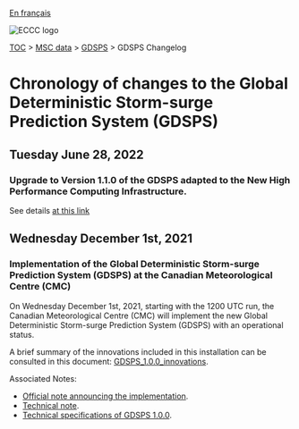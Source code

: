 [En français](changelog_gdsps_fr.md)

![ECCC logo](../../img_eccc-logo.png)

[TOC](../../readme_en.md) > [MSC data](../readme_en.md) > [GDSPS](readme_gdsps_en.md) > GDSPS Changelog

# Chronology of changes to the Global Deterministic Storm-surge Prediction System (GDSPS)

## Tuesday June 28, 2022

### Upgrade to Version 1.1.0 of the GDSPS adapted to the New High Performance Computing Infrastructure.

See details [at this link](../changelog_multisystems_en.md)

## Wednesday December 1st, 2021

### Implementation of the Global Deterministic Storm-surge Prediction System (GDSPS) at the Canadian Meteorological Centre (CMC)

On Wednesday December 1st, 2021, starting with the 1200 UTC run, the Canadian Meteorological Centre (CMC) will implement the new Global Deterministic Storm-surge Prediction System (GDSPS) with an operational status.

A brief summary of the innovations included in this installation can be consulted in this document: [GDSPS_1.0.0_innovations](https://collaboration.cmc.ec.gc.ca/cmc/cmoi/product_guide/docs/fact_sheets/factsheet_gdsps-100_e.pdf). 

Associated Notes:

* [Official note announcing the implementation](http://dd.weather.gc.ca/doc/genots/2021/11/26/NOCN03_CWAO_262118___50159).
* [Technical note](https://collaboration.cmc.ec.gc.ca/cmc/cmoi/product_guide/docs/tech_notes/technote_gdsps-100_e.pdf).
* [Technical specifications of GDSPS 1.0.0](https://collaboration.cmc.ec.gc.ca/cmc/cmoi/product_guide/docs/tech_specifications/tech_specifications_GDSPS_1.0.0_e.pdf).

